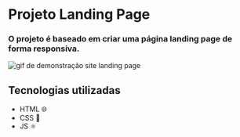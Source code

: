 # Projeto Landing Page 

### O projeto é baseado em criar uma página landing page de forma responsiva.

<img src="./demonstracao.gif" alt="gif de demonstração site landing page">

## Tecnologias utilizadas

- HTML 🌐
- CSS 🎨
- JS ⚛️‌
